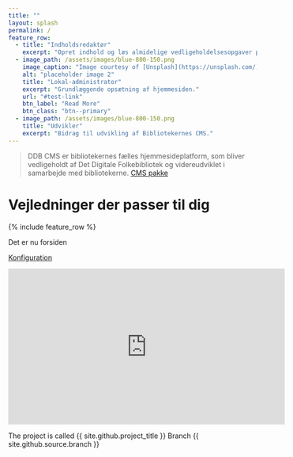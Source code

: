 ```yaml
---
title: ""
layout: splash
permalink: /
feature_row:
  - title: "Indholdsredaktør"
    excerpt: "Opret indhold og løs almidelige vedligeholdelsesopgaver på hjemmesiden."
  - image_path: /assets/images/blue-800-150.png
    image_caption: "Image courtesy of [Unsplash](https://unsplash.com/)"
    alt: "placeholder image 2"
    title: "Lokal-administrator"
    excerpt: "Grundlæggende opsætning af hjemmesiden."
    url: "#test-link"
    btn_label: "Read More"
    btn_class: "btn--primary"
  - image_path: /assets/images/blue-800-150.png
    title: "Udvikler"
    excerpt: "Bidrag til udvikling af Bibliotekernes CMS."
---
```


> DDB CMS er bibliotekernes fælles hjemmesideplatform, som bliver vedligeholdt af Det Digitale Folkebibliotek og videreudviklet i samarbejde med bibliotekerne.
> [CMS pakke](http://kramdown.gettalong.org)

# Vejledninger der passer til dig
{% include feature_row %}

Det er nu forsiden




[Konfiguration](konfiguration)

<iframe width="560" height="315" src="https://www.youtube.com/embed/dQw4w9WgXcQ" frameborder="0" allow="autoplay; encrypted-media" allowfullscreen></iframe>

The project is called {{ site.github.project_title }}
Branch {{ site.github.source.branch }}

